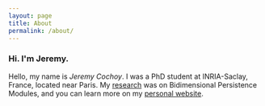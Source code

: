 ```yaml
---
layout: page
title: About
permalink: /about/
---
```


### Hi. I'm Jeremy.

Hello, my name is *Jeremy Cochoy*.
I was a PhD student at INRIA-Saclay, France, located near Paris.
My [research](http://zenol.fr/reaserch/) was on Bidimensional Persistence Modules, and you can learn
more on my [personal website](http://zenol.fr).
